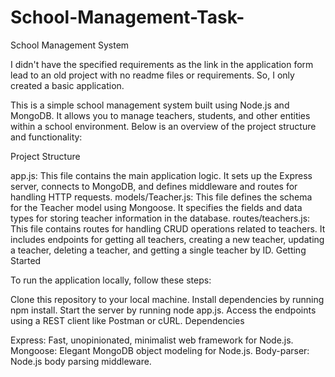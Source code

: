 # School-Management-Task-

School Management System

I didn't have the specified requirements as the link in the application form lead to an old project with no readme files or requirements. So, I only created a basic application.

This is a simple school management system built using Node.js and MongoDB. It allows you to manage teachers, students, and other entities within a school environment. Below is an overview of the project structure and functionality:

Project Structure

app.js: This file contains the main application logic. It sets up the Express server, connects to MongoDB, and defines middleware and routes for handling HTTP requests.
models/Teacher.js: This file defines the schema for the Teacher model using Mongoose. It specifies the fields and data types for storing teacher information in the database.
routes/teachers.js: This file contains routes for handling CRUD operations related to teachers. It includes endpoints for getting all teachers, creating a new teacher, updating a teacher, deleting a teacher, and getting a single teacher by ID.
Getting Started

To run the application locally, follow these steps:

Clone this repository to your local machine.
Install dependencies by running npm install.
Start the server by running node app.js.
Access the endpoints using a REST client like Postman or cURL.
Dependencies

Express: Fast, unopinionated, minimalist web framework for Node.js.
Mongoose: Elegant MongoDB object modeling for Node.js.
Body-parser: Node.js body parsing middleware.


